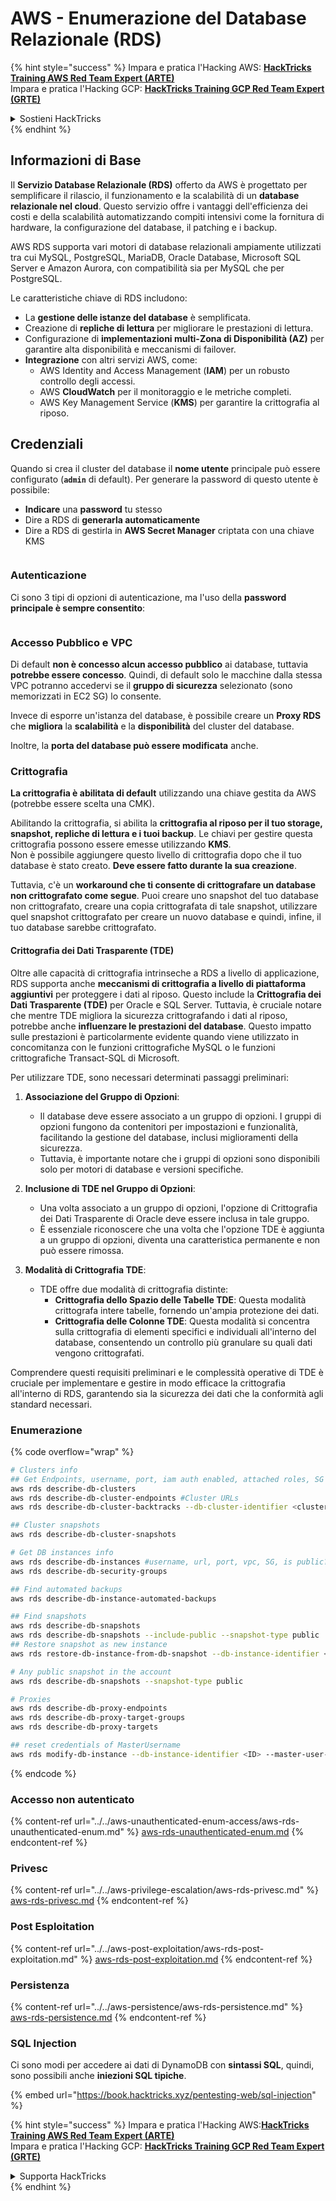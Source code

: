 # AWS - Enumerazione del Database Relazionale (RDS)

{% hint style="success" %}
Impara e pratica l'Hacking AWS: <img src="/.gitbook/assets/image.png" alt="" data-size="line">[**HackTricks Training AWS Red Team Expert (ARTE)**](https://training.hacktricks.xyz/courses/arte)<img src="/.gitbook/assets/image.png" alt="" data-size="line">\
Impara e pratica l'Hacking GCP: <img src="/.gitbook/assets/image (2).png" alt="" data-size="line">[**HackTricks Training GCP Red Team Expert (GRTE)**<img src="/.gitbook/assets/image (2).png" alt="" data-size="line">](https://training.hacktricks.xyz/courses/grte)

<details>

<summary>Sostieni HackTricks</summary>

- Controlla i [**piani di abbonamento**](https://github.com/sponsors/carlospolop)!
- **Unisciti al** 💬 [**gruppo Discord**](https://discord.gg/hRep4RUj7f) o al [**gruppo telegram**](https://t.me/peass) o **seguici** su **Twitter** 🐦 [**@hacktricks\_live**](https://twitter.com/hacktricks\_live)**.**
- **Condividi trucchi di hacking inviando PR ai** [**HackTricks**](https://github.com/carlospolop/hacktricks) e [**HackTricks Cloud**](https://github.com/carlospolop/hacktricks-cloud) repository di Github.

</details>
{% endhint %}

## Informazioni di Base

Il **Servizio Database Relazionale (RDS)** offerto da AWS è progettato per semplificare il rilascio, il funzionamento e la scalabilità di un **database relazionale nel cloud**. Questo servizio offre i vantaggi dell'efficienza dei costi e della scalabilità automatizzando compiti intensivi come la fornitura di hardware, la configurazione del database, il patching e i backup.

AWS RDS supporta vari motori di database relazionali ampiamente utilizzati tra cui MySQL, PostgreSQL, MariaDB, Oracle Database, Microsoft SQL Server e Amazon Aurora, con compatibilità sia per MySQL che per PostgreSQL.

Le caratteristiche chiave di RDS includono:

- La **gestione delle istanze del database** è semplificata.
- Creazione di **repliche di lettura** per migliorare le prestazioni di lettura.
- Configurazione di **implementazioni multi-Zona di Disponibilità (AZ)** per garantire alta disponibilità e meccanismi di failover.
- **Integrazione** con altri servizi AWS, come:
  - AWS Identity and Access Management (**IAM**) per un robusto controllo degli accessi.
  - AWS **CloudWatch** per il monitoraggio e le metriche completi.
  - AWS Key Management Service (**KMS**) per garantire la crittografia al riposo.

## Credenziali

Quando si crea il cluster del database il **nome utente** principale può essere configurato (**`admin`** di default). Per generare la password di questo utente è possibile:

- **Indicare** una **password** tu stesso
- Dire a RDS di **generarla automaticamente**
- Dire a RDS di gestirla in **AWS Secret Manager** criptata con una chiave KMS

<figure><img src="../../../../.gitbook/assets/image (18) (1).png" alt=""><figcaption></figcaption></figure>

### Autenticazione

Ci sono 3 tipi di opzioni di autenticazione, ma l'uso della **password principale è sempre consentito**:

<figure><img src="../../../../.gitbook/assets/image (19) (2).png" alt=""><figcaption></figcaption></figure>

### Accesso Pubblico e VPC

Di default **non è concesso alcun accesso pubblico** ai database, tuttavia **potrebbe essere concesso**. Quindi, di default solo le macchine dalla stessa VPC potranno accedervi se il **gruppo di sicurezza** selezionato (sono memorizzati in EC2 SG) lo consente.

Invece di esporre un'istanza del database, è possibile creare un **Proxy RDS** che **migliora** la **scalabilità** e la **disponibilità** del cluster del database.

Inoltre, la **porta del database può essere modificata** anche.

### Crittografia

**La crittografia è abilitata di default** utilizzando una chiave gestita da AWS (potrebbe essere scelta una CMK).

Abilitando la crittografia, si abilita la **crittografia al riposo per il tuo storage, snapshot, repliche di lettura e i tuoi backup**. Le chiavi per gestire questa crittografia possono essere emesse utilizzando **KMS**.\
Non è possibile aggiungere questo livello di crittografia dopo che il tuo database è stato creato. **Deve essere fatto durante la sua creazione**.

Tuttavia, c'è un **workaround che ti consente di crittografare un database non crittografato come segue**. Puoi creare uno snapshot del tuo database non crittografato, creare una copia crittografata di tale snapshot, utilizzare quel snapshot crittografato per creare un nuovo database e quindi, infine, il tuo database sarebbe crittografato.

#### Crittografia dei Dati Trasparente (TDE)

Oltre alle capacità di crittografia intrinseche a RDS a livello di applicazione, RDS supporta anche **meccanismi di crittografia a livello di piattaforma aggiuntivi** per proteggere i dati al riposo. Questo include la **Crittografia dei Dati Trasparente (TDE)** per Oracle e SQL Server. Tuttavia, è cruciale notare che mentre TDE migliora la sicurezza crittografando i dati al riposo, potrebbe anche **influenzare le prestazioni del database**. Questo impatto sulle prestazioni è particolarmente evidente quando viene utilizzato in concomitanza con le funzioni crittografiche MySQL o le funzioni crittografiche Transact-SQL di Microsoft.

Per utilizzare TDE, sono necessari determinati passaggi preliminari:

1. **Associazione del Gruppo di Opzioni**:
   - Il database deve essere associato a un gruppo di opzioni. I gruppi di opzioni fungono da contenitori per impostazioni e funzionalità, facilitando la gestione del database, inclusi miglioramenti della sicurezza.
   - Tuttavia, è importante notare che i gruppi di opzioni sono disponibili solo per motori di database e versioni specifiche.

2. **Inclusione di TDE nel Gruppo di Opzioni**:
   - Una volta associato a un gruppo di opzioni, l'opzione di Crittografia dei Dati Trasparente di Oracle deve essere inclusa in tale gruppo.
   - È essenziale riconoscere che una volta che l'opzione TDE è aggiunta a un gruppo di opzioni, diventa una caratteristica permanente e non può essere rimossa.

3. **Modalità di Crittografia TDE**:
   - TDE offre due modalità di crittografia distinte:
     - **Crittografia dello Spazio delle Tabelle TDE**: Questa modalità crittografa intere tabelle, fornendo un'ampia protezione dei dati.
     - **Crittografia delle Colonne TDE**: Questa modalità si concentra sulla crittografia di elementi specifici e individuali all'interno del database, consentendo un controllo più granulare su quali dati vengono crittografati.

Comprendere questi requisiti preliminari e le complessità operative di TDE è cruciale per implementare e gestire in modo efficace la crittografia all'interno di RDS, garantendo sia la sicurezza dei dati che la conformità agli standard necessari.

### Enumerazione

{% code overflow="wrap" %}
```bash
# Clusters info
## Get Endpoints, username, port, iam auth enabled, attached roles, SG
aws rds describe-db-clusters
aws rds describe-db-cluster-endpoints #Cluster URLs
aws rds describe-db-cluster-backtracks --db-cluster-identifier <cluster-name>

## Cluster snapshots
aws rds describe-db-cluster-snapshots

# Get DB instances info
aws rds describe-db-instances #username, url, port, vpc, SG, is public?
aws rds describe-db-security-groups

## Find automated backups
aws rds describe-db-instance-automated-backups

## Find snapshots
aws rds describe-db-snapshots
aws rds describe-db-snapshots --include-public --snapshot-type public
## Restore snapshot as new instance
aws rds restore-db-instance-from-db-snapshot --db-instance-identifier <ID> --db-snapshot-identifier <ID> --availability-zone us-west-2a

# Any public snapshot in the account
aws rds describe-db-snapshots --snapshot-type public

# Proxies
aws rds describe-db-proxy-endpoints
aws rds describe-db-proxy-target-groups
aws rds describe-db-proxy-targets

## reset credentials of MasterUsername
aws rds modify-db-instance --db-instance-identifier <ID> --master-user-password <NewPassword> --apply-immediately
```
{% endcode %}

### Accesso non autenticato

{% content-ref url="../../aws-unauthenticated-enum-access/aws-rds-unauthenticated-enum.md" %}
[aws-rds-unauthenticated-enum.md](../../aws-unauthenticated-enum-access/aws-rds-unauthenticated-enum.md)
{% endcontent-ref %}

### Privesc

{% content-ref url="../../aws-privilege-escalation/aws-rds-privesc.md" %}
[aws-rds-privesc.md](../../aws-privilege-escalation/aws-rds-privesc.md)
{% endcontent-ref %}

### Post Esploitation

{% content-ref url="../../aws-post-exploitation/aws-rds-post-exploitation.md" %}
[aws-rds-post-exploitation.md](../../aws-post-exploitation/aws-rds-post-exploitation.md)
{% endcontent-ref %}

### Persistenza

{% content-ref url="../../aws-persistence/aws-rds-persistence.md" %}
[aws-rds-persistence.md](../../aws-persistence/aws-rds-persistence.md)
{% endcontent-ref %}

### SQL Injection

Ci sono modi per accedere ai dati di DynamoDB con **sintassi SQL**, quindi, sono possibili anche **iniezioni SQL tipiche**.

{% embed url="https://book.hacktricks.xyz/pentesting-web/sql-injection" %}

{% hint style="success" %}
Impara e pratica l'Hacking AWS:<img src="/.gitbook/assets/image.png" alt="" data-size="line">[**HackTricks Training AWS Red Team Expert (ARTE)**](https://training.hacktricks.xyz/courses/arte)<img src="/.gitbook/assets/image.png" alt="" data-size="line">\
Impara e pratica l'Hacking GCP: <img src="/.gitbook/assets/image (2).png" alt="" data-size="line">[**HackTricks Training GCP Red Team Expert (GRTE)**<img src="/.gitbook/assets/image (2).png" alt="" data-size="line">](https://training.hacktricks.xyz/courses/grte)

<details>

<summary>Supporta HackTricks</summary>

* Controlla i [**piani di abbonamento**](https://github.com/sponsors/carlospolop)!
* **Unisciti al** 💬 [**gruppo Discord**](https://discord.gg/hRep4RUj7f) o al [**gruppo telegram**](https://t.me/peass) o **seguici** su **Twitter** 🐦 [**@hacktricks\_live**](https://twitter.com/hacktricks\_live)**.**
* **Condividi trucchi di hacking inviando PR ai** [**HackTricks**](https://github.com/carlospolop/hacktricks) e [**HackTricks Cloud**](https://github.com/carlospolop/hacktricks-cloud) repository di Github.

</details>
{% endhint %}
